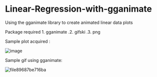 # Linear-Regression-with-gganimate
Using the gganimate library to create animated linear data plots


Package required 1. gganimate
                   .2. gifski
                  .3.  png
   
   
   Sample plot acquired :
   
   ![image](https://user-images.githubusercontent.com/60531155/111033035-4a52b700-8435-11eb-9917-4b5b5944d3b0.png)

   Sample gif using gganimate:

![file89687be716ba](https://user-images.githubusercontent.com/60531155/111032971-e7612000-8434-11eb-815a-44dcb60a157f.gif)
                 
